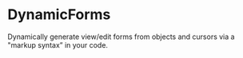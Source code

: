 # DynamicForms
Dynamically generate view/edit forms from objects and cursors via a "markup syntax” in your code.
